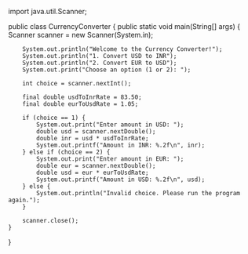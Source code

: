 import java.util.Scanner;

public class CurrencyConverter {
    public static void main(String[] args) {
        Scanner scanner = new Scanner(System.in);
        
        System.out.println("Welcome to the Currency Converter!");
        System.out.println("1. Convert USD to INR");
        System.out.println("2. Convert EUR to USD");
        System.out.print("Choose an option (1 or 2): ");
        
        int choice = scanner.nextInt();
        
        final double usdToInrRate = 83.50; 
        final double eurToUsdRate = 1.05; 
        
        if (choice == 1) {
            System.out.print("Enter amount in USD: ");
            double usd = scanner.nextDouble();
            double inr = usd * usdToInrRate;
            System.out.printf("Amount in INR: %.2f\n", inr);
        } else if (choice == 2) {
            System.out.print("Enter amount in EUR: ");
            double eur = scanner.nextDouble();
            double usd = eur * eurToUsdRate;
            System.out.printf("Amount in USD: %.2f\n", usd);
        } else {
            System.out.println("Invalid choice. Please run the program again.");
        }
        
        scanner.close();
    }
}
